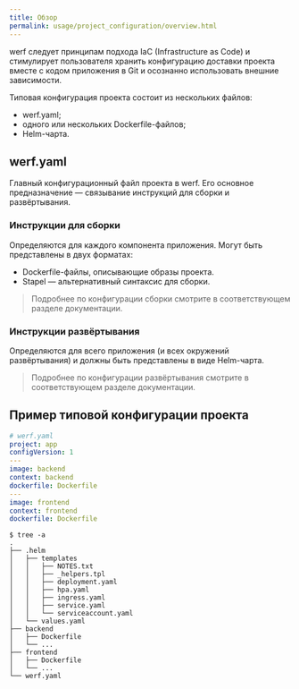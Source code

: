 ```yaml
---
title: Обзор
permalink: usage/project_configuration/overview.html
---
```


werf следует принципам подхода IaC (Infrastructure as Code) и стимулирует пользователя хранить конфигурацию доставки проекта вместе с кодом приложения в Git и осознанно использовать внешние зависимости. 

Типовая конфигурация проекта состоит из нескольких файлов:

- werf.yaml;
- одного или нескольких Dockerfile-файлов;
- Helm-чарта.

## werf.yaml

Главный конфигурационный файл проекта в werf. Его основное предназначение — связывание инструкций для сборки и развёртывания.

### Инструкции для сборки

Определяются для каждого компонента приложения. Могут быть представлены в двух форматах:
- Dockerfile-файлы, описывающие образы проекта.
- Stapel — альтернативный синтаксис для сборки.

> Подробнее по конфигурации сборки смотрите в соответствующем разделе документации.

### Инструкции развёртывания

Определяются для всего приложения (и всех окружений развёртывания) и должны быть представлены в виде Helm-чарта.

> Подробнее по конфигурации развёртывания смотрите в соответствующем разделе документации.

## Пример типовой конфигурации проекта

```yaml
# werf.yaml
project: app
configVersion: 1
---
image: backend
context: backend
dockerfile: Dockerfile
---
image: frontend
context: frontend
dockerfile: Dockerfile
```

```shell
$ tree -a
.
├── .helm
│   ├── templates
│   │   ├── NOTES.txt
│   │   ├── _helpers.tpl
│   │   ├── deployment.yaml
│   │   ├── hpa.yaml
│   │   ├── ingress.yaml
│   │   ├── service.yaml
│   │   └── serviceaccount.yaml
│   └── values.yaml
├── backend
│   ├── Dockerfile
│   └── ...
├── frontend
│   ├── Dockerfile
│   └── ...
└── werf.yaml
```
